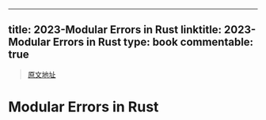 
---
title: 2023-Modular Errors in Rust
linktitle: 2023-Modular Errors in Rust
type: book
commentable: true
---

> [原文地址](https://sabrinajewson.org/blog/errors)

# Modular Errors in Rust

    